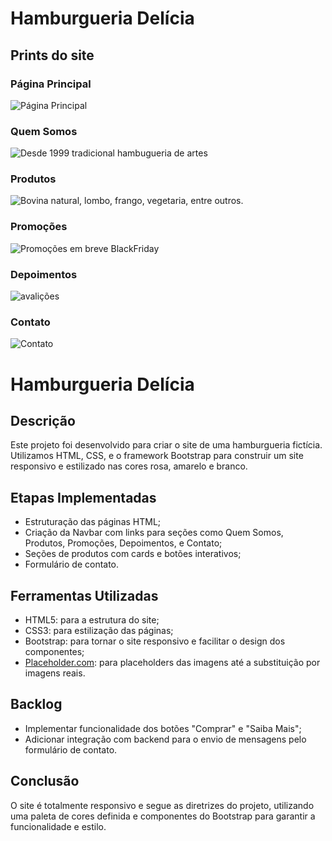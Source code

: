 # Hamburgueria Delícia

## Prints do site

### Página Principal
![Página Principal](./)
### Quem Somos
![Desde 1999 tradicional hambugueria de artes](./)
### Produtos
![Bovina natural, lombo, frango, vegetaria, entre outros.](./)
### Promoções
![Promoções em breve BlackFriday](./)
### Depoimentos
![avalições](./)

### Contato
![Contato](./)


# Hamburgueria Delícia

## Descrição
Este projeto foi desenvolvido para criar o site de uma hamburgueria fictícia. Utilizamos HTML, CSS, e o framework Bootstrap para construir um site responsivo e estilizado nas cores rosa, amarelo e branco.

## Etapas Implementadas
- Estruturação das páginas HTML;
- Criação da Navbar com links para seções como Quem Somos, Produtos, Promoções, Depoimentos, e Contato;
- Seções de produtos com cards e botões interativos;
- Formulário de contato.

## Ferramentas Utilizadas
- HTML5: para a estrutura do site;
- CSS3: para estilização das páginas;
- Bootstrap: para tornar o site responsivo e facilitar o design dos componentes;
- [Placeholder.com](https://placeholder.com): para placeholders das imagens até a substituição por imagens reais.

## Backlog
- Implementar funcionalidade dos botões "Comprar" e "Saiba Mais";
- Adicionar integração com backend para o envio de mensagens pelo formulário de contato.

## Conclusão
O site é totalmente responsivo e segue as diretrizes do projeto, utilizando uma paleta de cores definida e componentes do Bootstrap para garantir a funcionalidade e estilo.